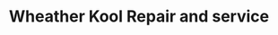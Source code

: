 ---
title: "Wheather Kool Repair and service"
url: /kalikadavu/wheather-kool-repair-and-service/
shop: shop
---